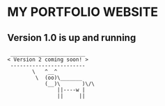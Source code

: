 # MY PORTFOLIO WEBSITE

## Version 1.0 is up and running

```
 ________________________
< Version 2 coming soon! >
 ------------------------
        \   ^__^
         \  (oo)\_______
            (__)\       )\/\
                ||----w |
                ||     ||
```
